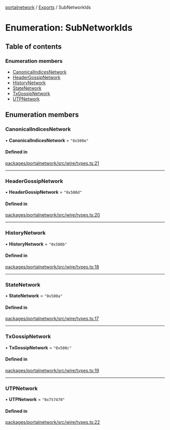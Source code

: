 [portalnetwork](../README.md) / [Exports](../modules.md) / SubNetworkIds

# Enumeration: SubNetworkIds

## Table of contents

### Enumeration members

- [CanonicalIndicesNetwork](SubNetworkIds.md#canonicalindicesnetwork)
- [HeaderGossipNetwork](SubNetworkIds.md#headergossipnetwork)
- [HistoryNetwork](SubNetworkIds.md#historynetwork)
- [StateNetwork](SubNetworkIds.md#statenetwork)
- [TxGossipNetwork](SubNetworkIds.md#txgossipnetwork)
- [UTPNetwork](SubNetworkIds.md#utpnetwork)

## Enumeration members

### CanonicalIndicesNetwork

• **CanonicalIndicesNetwork** = `"0x500e"`

#### Defined in

[packages/portalnetwork/src/wire/types.ts:21](https://github.com/ethereumjs/ultralight/blob/51c7177/packages/portalnetwork/src/wire/types.ts#L21)

___

### HeaderGossipNetwork

• **HeaderGossipNetwork** = `"0x500d"`

#### Defined in

[packages/portalnetwork/src/wire/types.ts:20](https://github.com/ethereumjs/ultralight/blob/51c7177/packages/portalnetwork/src/wire/types.ts#L20)

___

### HistoryNetwork

• **HistoryNetwork** = `"0x500b"`

#### Defined in

[packages/portalnetwork/src/wire/types.ts:18](https://github.com/ethereumjs/ultralight/blob/51c7177/packages/portalnetwork/src/wire/types.ts#L18)

___

### StateNetwork

• **StateNetwork** = `"0x500a"`

#### Defined in

[packages/portalnetwork/src/wire/types.ts:17](https://github.com/ethereumjs/ultralight/blob/51c7177/packages/portalnetwork/src/wire/types.ts#L17)

___

### TxGossipNetwork

• **TxGossipNetwork** = `"0x500c"`

#### Defined in

[packages/portalnetwork/src/wire/types.ts:19](https://github.com/ethereumjs/ultralight/blob/51c7177/packages/portalnetwork/src/wire/types.ts#L19)

___

### UTPNetwork

• **UTPNetwork** = `"0x757470"`

#### Defined in

[packages/portalnetwork/src/wire/types.ts:22](https://github.com/ethereumjs/ultralight/blob/51c7177/packages/portalnetwork/src/wire/types.ts#L22)
